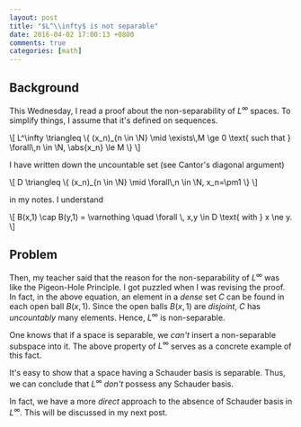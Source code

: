 ```yaml
---
layout: post
title: "$L^\\infty$ is not separable"
date: 2016-04-02 17:00:13 +0800
comments: true
categories: [math]
---
```


Background
---

This Wednesday, I read a proof about the non-separability of
$L^\infty$ spaces.  To simplify things, I assume that it's defined on
sequences.

<div class="myeqn">
\[
  L^\infty \triangleq \{ (x_n)_{n \in \N} \mid \exists\,M \ge 0
  \text{ such that } \forall\,n \in \N, \abs{x_n} \le M \}
\]
</div>

I have written down the uncountable set (see Cantor's diagonal
argument)

<div class="myeqn">
\[
  D \triangleq \{ (x_n)_{n \in \N} \mid \forall\,n \in \N, x_n=\pm1 \}
\]
</div>

in my notes.  I understand

<div class="myeqn">
\[
  B(x,1) \cap B(y,1) = \varnothing \quad \forall \, x,y \in D
  \text{ with } x \ne y.
\]
</div>

Problem
---

Then, my teacher said that the reason for the non-separability of
$L^\infty$ was like the Pigeon-Hole Principle.  I got puzzled when I
was revising the proof.  In fact, in the above equation, an element in
a *dense* set $C$ can be found in each open ball $B(x,1)$.  Since the
open balls $B(x,1)$ are *disjoint*, $C$ has *uncountably* many
elements.  Hence, $L^\infty$ is non-separable.

One knows that if a space is separable, we *can't* insert a
non-separable subspace into it.  The above property of $L^\infty$
serves as a concrete example of this fact.

It's easy to show that a space having a Schauder basis is separable.
Thus, we can conclude that $L^\infty$ *don't* possess any Schauder
basis.

In fact, we have a more *direct* approach to the absence of Schauder
basis in $L^\infty$.  This will be discussed in my next post.
